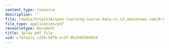 ```yaml
---
content_type: resource
description: ''
file: /media/https%3A/open-learning-course-data-rc.s3.amazonaws.com/6-042j-mathematics-for-computer-science-spring-2015/cfe7a2ccc2589d78ec370b2b6038492d_3WDzxt5p8c.pdf
file_type: application/pdf
resourcetype: Document
title: 3play pdf file
uid: cfe7a2cc-c258-9d78-ec37-0b2b6038492d
---
```

